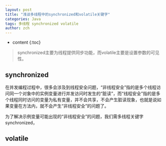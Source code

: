 ```yaml
---
layout: post
title: "浅谈多线程中的synchronized和volatile关键字"
categories: Java
tags: 多线程 synchronized volatile
author: zch
---
```


* content
{:toc}
>  synchronized主要为线程提供同步功能，而volatile主要是设置参数的可见性。





## synchronized

在并发编程过程中，很多会涉及到线程安全问题，“非线程安全”指的是多个线程访问同一个对象中的实例变量进行并发访问时发生的“脏读”，而“线程安全”指的是多个线程同时访问的变量为私有变量，并不会共享，不会产生脏读现象，也就是说如果变量在方法内，就不会产生“非线程安全”的问题了。

为了解决示例变量可能出现的“非线程安全”的问题，我们需多线程关键字synchronized，



## volatile



